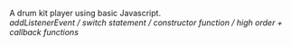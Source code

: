 A drum kit player using basic Javascript. <br>
<em> addListenerEvent / switch statement / constructor function / high order + callback functions 
</em>
